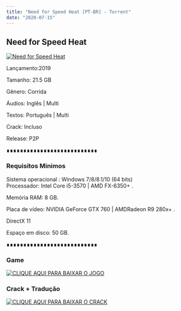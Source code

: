 ```yaml
---
title: "Need for Speed Heat [PT-BR] - Torrent"
date: "2020-07-15"
---
```


## Need for Speed Heat

[![](https://1.bp.blogspot.com/-C641zBpNEZY/XsA-UjIiucI/AAAAAAAAAqg/G4Q9N6hbSPIEK_MpzkxmZBfLJyuEckX7gCLcBGAsYHQ/s640/Need-for-Speed-Heat-.jpg "Need for Speed Heat")](https://1.bp.blogspot.com/-C641zBpNEZY/XsA-UjIiucI/AAAAAAAAAqg/G4Q9N6hbSPIEK_MpzkxmZBfLJyuEckX7gCLcBGAsYHQ/s1600/Need-for-Speed-Heat-.jpg)

Lançamento:2019

Tamanho: 21.5 GB

Gênero: Corrida

Áudios: Inglês | Multi

Textos: Português | Multi

Crack: Incluso

Release: P2P

∎∎∎∎∎∎∎∎∎∎∎∎∎∎∎∎∎∎∎∎∎∎∎∎∎∎∎

  

### Requisitos Minimos

Sistema operacional : Windows 7/8/8.1/10 (64 bits)  
Processador: Intel Core i5-3570 | AMD FX-6350+ .

Memória RAM: 8 GB.

Placa de vídeo: NVIDIA GeForce GTX 760 | AMDRadeon R9 280x+ .

DirectX 11

Espaço em disco: 50 GB.

∎∎∎∎∎∎∎∎∎∎∎∎∎∎∎∎∎∎∎∎∎∎∎∎∎∎∎

### Game

[![](https://1.bp.blogspot.com/-qtMkGv5gL20/XnDXUMM72yI/AAAAAAAAAas/3fw4QW-wPxoIAhUyb7hjqQAA1Rvne5TmQCPcBGAYYCw/s320/MAGNET{ca9bad4f721d92abc13e060f4f8dd78be4bc2e3e6ae69d619fbd104809de1ad1}2BLINK.png "CLIQUE AQUI PARA BAIXAR O JOGO")](https://stfly.io/fpW84eo4)

### Crack + Tradução

[![](https://1.bp.blogspot.com/-qtMkGv5gL20/XnDXUMM72yI/AAAAAAAAAas/3fw4QW-wPxoIAhUyb7hjqQAA1Rvne5TmQCPcBGAYYCw/s320/MAGNET{ca9bad4f721d92abc13e060f4f8dd78be4bc2e3e6ae69d619fbd104809de1ad1}2BLINK.png "CLIQUE AQUI PARA BAIXAR O CRACK")](https://mega.nz/file/AMwQUIjT#s-JSyghewP4NSUBpMF7q_W2LEQnZTQvk5AnmeCTn2Mo)
